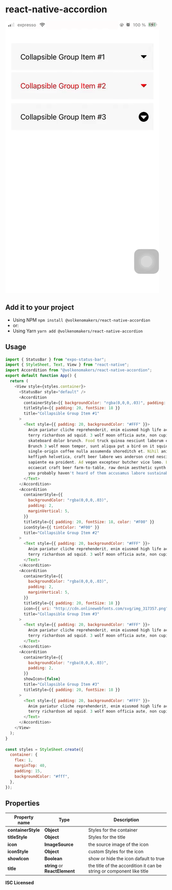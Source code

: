 # react-native-accordion

![Single select](https://raw.githubusercontent.com/VolkenoMakers/react-native-accordion/files/demo.gif)

## Add it to your project

- Using NPM
  `npm install @volkenomakers/react-native-accordion`
- or:
- Using Yarn
  `yarn add @volkenomakers/react-native-accordion`

## Usage

```javascript
import { StatusBar } from "expo-status-bar";
import { StyleSheet, Text, View } from "react-native";
import Accordition from "@volkenomakers/react-native-accordion";
export default function App() {
  return (
    <View style={styles.container}>
      <StatusBar style="default" />
      <Accordition
        containerStyle={{ backgroundColor: "rgba(0,0,0,.03)", padding: 2 }}
        titleStyle={{ padding: 20, fontSize: 18 }}
        title="Collapsible Group Item #1"
      >
        <Text style={{ padding: 20, backgroundColor: "#FFF" }}>
          Anim pariatur cliche reprehenderit, enim eiusmod high life accusamus
          terry richardson ad squid. 3 wolf moon officia aute, non cupidatat
          skateboard dolor brunch. Food truck quinoa nesciunt laborum eiusmod.
          Brunch 3 wolf moon tempor, sunt aliqua put a bird on it squid
          single-origin coffee nulla assumenda shoreditch et. Nihil anim
          keffiyeh helvetica, craft beer labore wes anderson cred nesciunt
          sapiente ea proident. Ad vegan excepteur butcher vice lomo. Leggings
          occaecat craft beer farm-to-table, raw denim aesthetic synth nesciunt
          you probably haven't heard of them accusamus labore sustainable VHS.
        </Text>
      </Accordition>
      <Accordition
        containerStyle={{
          backgroundColor: "rgba(0,0,0,.03)",
          padding: 2,
          marginVertical: 5,
        }}
        titleStyle={{ padding: 20, fontSize: 18, color: "#F00" }}
        iconStyle={{ tintColor: "#F00" }}
        title="Collapsible Group Item #2"
      >
        <Text style={{ padding: 20, backgroundColor: "#FFF" }}>
          Anim pariatur cliche reprehenderit, enim eiusmod high life accusamus
          terry richardson ad squid. 3 wolf moon officia aute, non cupidatat
        </Text>
      </Accordition>
      <Accordition
        containerStyle={{
          backgroundColor: "rgba(0,0,0,.03)",
          padding: 2,
          marginVertical: 5,
        }}
        titleStyle={{ padding: 20, fontSize: 18 }}
        icon={{ uri: "http://cdn.onlinewebfonts.com/svg/img_317357.png" }}
        title="Collapsible Group Item #3"
      >
        <Text style={{ padding: 20, backgroundColor: "#FFF" }}>
          Anim pariatur cliche reprehenderit, enim eiusmod high life accusamus
          terry richardson ad squid. 3 wolf moon officia aute, non cupidatat
        </Text>
      </Accordition>
      <Accordition
        containerStyle={{
          backgroundColor: "rgba(0,0,0,.03)",
          padding: 2,
        }}
        showIcon={false}
        title="Collapsible Group Item #3"
        titleStyle={{ padding: 20, fontSize: 18 }}
      >
        <Text style={{ padding: 20, backgroundColor: "#FFF" }}>
          Anim pariatur cliche reprehenderit, enim eiusmod high life accusamus
          terry richardson ad squid. 3 wolf moon officia aute, non cupidatat
        </Text>
      </Accordition>
    </View>
  );
}

const styles = StyleSheet.create({
  container: {
    flex: 1,
    marginTop: 40,
    padding: 15,
    backgroundColor: "#fff",
  },
});
```

## Properties

| Property name      | Type                           | Description                                                                        |
| ------------------ | ------------------------------ | ---------------------------------------------------------------------------------- |
| **containerStyle** | **Object**                     | Styles for the container                                                           |
| **titleStyle**     | **Object**                     | Styles for the title                                                               |
| **icon**           | **ImageSource**                | the source image of the icon                                                       |
| **iconStyle**      | **Object**                     | custom Styles for the icon                                                         |
| **showIcon**       | **Boolean**                    | show or hide the icon dafault to true                                              |
| **title**          | **string** or **ReactElement** | the title of the accordition it can be string or component like <Text>title</Text> |

**ISC Licensed**
